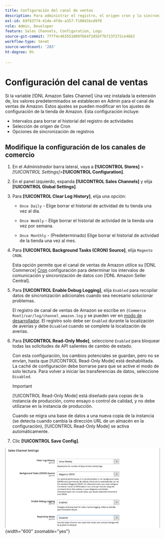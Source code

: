 ```yaml
---
title: Configuración del canal de ventas
description: Para administrar el registro, el origen cron y la sincronización de las funciones del canal de ventas de Amazon, actualice la configuración de Commerce.
exl-id: 69f83774-41de-4fde-a357-f100d1bcd9f0
role: Admin, Developer
feature: Sales Channels, Configuration, Logs
source-git-commit: 7fff4c463551089fb64f2d5bf7bf23f272ce4663
workflow-type: tm+mt
source-wordcount: '283'
ht-degree: 0%

---
```


# Configuración del canal de ventas

Si la variable [!DNL Amazon Sales Channel] Una vez instalada la extensión de, los valores predeterminados se establecen en Admin para el canal de ventas de Amazon. Estos ajustes se pueden modificar en los ajustes de configuración de la tienda de Amazon. Esta configuración incluye:

- Intervalos para borrar el historial del registro de actividades
- Selección de origen de Cron
- Opciones de sincronización de registros

## Modifique la configuración de los canales de comercio

1. En el _Administrador_ barra lateral, vaya a **[!UICONTROL Stores]** > _[!UICONTROL Settings]_>**[!UICONTROL Configuration]**.

1. En el panel izquierdo, expanda **[!UICONTROL Sales Channels]** y elija **[!UICONTROL Global Settings]**.

1. Para **[!UICONTROL Clear Log History]**, elija una opción:

   - `Once Daily` - Elige borrar el historial de actividad de tu tienda una vez al día.

   - `Once Weekly` - Elige borrar el historial de actividad de la tienda una vez por semana.

   - `Once Monthly` - (Predeterminado) Elige borrar el historial de actividad de la tienda una vez al mes.

1. Para **[!UICONTROL Background Tasks (CRON) Source]**, elija `Magento CRON`.

   Esta opción permite que el canal de ventas de Amazon utilice su [!DNL Commerce] [Cron](https://experienceleague.adobe.com/docs/commerce-admin/systems/tools/cron.html) configuración para determinar los intervalos de comunicación y sincronización de datos con [!DNL Amazon Seller Central].

1. Para **[!UICONTROL Enable Debug Logging]**, elija `Enabled` para recopilar datos de sincronización adicionales cuando sea necesario solucionar problemas.

   El registro de canal de ventas de Amazon se escribe en `{Commerce Root}/var/log/channel_amazon.log` y se pueden ver en [modo de desarrollador](https://experienceleague.adobe.com/docs/commerce-admin/systems/tools/developer-tools.html#operation-modes). El registro solo debe ser `Enabled` durante la localización de averías y debe `Disabled` cuando se complete la localización de averías.

1. Para **[!UICONTROL Read-Only Mode]**, seleccione `Enabled` para bloquear todas las solicitudes de API salientes de cambio de estado.

   Con esta configuración, los cambios potenciales se guardan, pero no se envían, hasta que [!UICONTROL Read-Only Mode] está deshabilitada. La caché de configuración debe borrarse para que se active el modo de solo lectura. Para volver a iniciar las transferencias de datos, seleccione `Disabled`.

   >[!IMPORTANT]
   >
   >[!UICONTROL Read-Only Mode] está diseñado para copias de la instancia de producción, como ensayo o control de calidad, y no debe utilizarse en la instancia de producción.
   >
   >Cuando se migra una base de datos a una nueva copia de la instancia (se detecta cuando cambia la dirección URL de un almacén en la configuración), [!UICONTROL Read-Only Mode] se activa automáticamente.

1. Clic **[!UICONTROL Save Config]**.

![Ajustes de configuración de Sales Channel](assets/config-sales-channel-global-settings.png){width="600" zoomable="yes"}

